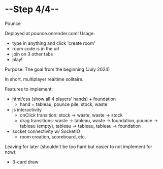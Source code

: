 # --Step 4/4--

Pounce

Deployed at pounce.onrender.com!
Usage: 
* type in anything and click 'create room'
* room code is in the url
* join on 3 other tabs
* play!

Purpose: The goal from the beginning (July 2024)

In short, multiplayer realtime solitaire. 

Features to implement:
- html/css (show all 4 players' hands) + foundation
  - hand = tableau, pounce pile, stock, waste
- js interactivity
  - onClick transition: stock -> waste, waste -> stock
  - drag transitions: waste -> tableau, waste -> foundation, pounce -> tableau (empty), tableau -> tableau, tableau -> foundation
- socket connectivity w/ SocketIO
  - room creation, scoreboard, etc.

Leaving for later (shouldn't be too hard but easier to not implement for now):
- 3-card draw
